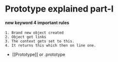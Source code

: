# Prototype explained part-I


#### **new** keyword 4 important rules

	1. Brand new object created
	2. Object get links
	3. The context gets set to this.
	4. It returns this which then on line one.

- [[Prototype]]  or .prototype